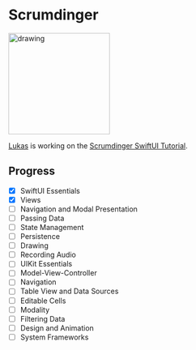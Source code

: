 # Scrumdinger
<img src="ReadMeImages/scrumdinger.gif" alt="drawing" width="200"/>

[Lukas](https://lukascarvajal.com) is working on the [Scrumdinger SwiftUI Tutorial](https://developer.apple.com/tutorials/app-dev-training/getting-started-with-scrumdinger). 

## Progress

- [x] SwiftUI Essentials
- [x] Views
- [ ] Navigation and Modal Presentation
- [ ] Passing Data
- [ ] State Management
- [ ] Persistence
- [ ] Drawing
- [ ] Recording Audio
- [ ] UIKit Essentials
- [ ] Model-View-Controller
- [ ] Navigation
- [ ] Table View and Data Sources
- [ ] Editable Cells
- [ ] Modality
- [ ] Filtering Data
- [ ] Design and Animation
- [ ] System Frameworks